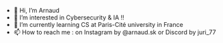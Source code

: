 - 👋 Hi, I’m Arnaud
- 👀 I’m interested in Cybersecurity & IA !!
- 🌱 I’m currently learning CS at Paris-Cité university in France
- 📫 How to reach me : on Instagram by @arnaud.sk or Discord by juri_77


